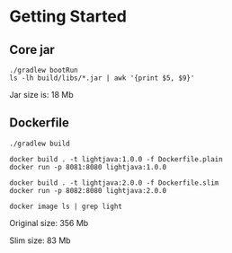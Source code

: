 # Getting Started

## Core jar
```shell
./gradlew bootRun
ls -lh build/libs/*.jar | awk '{print $5, $9}'
```
Jar size is: 18 Mb

## Dockerfile
```shell
./gradlew build

docker build . -t lightjava:1.0.0 -f Dockerfile.plain
docker run -p 8081:8080 lightjava:1.0.0

docker build . -t lightjava:2.0.0 -f Dockerfile.slim
docker run -p 8082:8080 lightjava:2.0.0

docker image ls | grep light
```

Original size: 356 Mb

Slim size: 83 Mb

